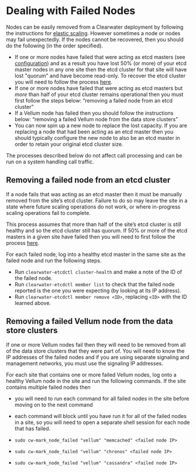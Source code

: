 # Dealing with Failed Nodes

Nodes can be easily removed from a Clearwater deployment by following the instructions for [elastic scaling](Clearwater_Elastic_Scaling.md).  However sometimes a node or nodes may fail unexpectedly.   If the nodes cannot be recovered, then you should do the following (in the order specified).
* If one or more nodes have failed that were acting as etcd masters (see [configuration](Clearwater_Configuration_Options_Reference.md)) and as a result you have lost 50% (or more) of your etcd master nodes in any one site then the etcd cluster for that site will have lost "quorum" and have become read-only.  To recover the etcd cluster you will need to follow the process [here](Handling_Multiple_Failed_Nodes.md).
* If one or more nodes have failed that were acting as etcd masters but *more* than half of your etcd cluster remains operational then you must first follow the steps below: “removing a failed node from an etcd cluster”
* If a Vellum node has failed then you should follow the instructions below: “removing a failed Vellum node from the data store clusters”
* You can now spin up a new node to replace the lost capacity.   If you are replacing a node that had been acting as an etcd master then you should typically configure the new node to also be an etcd master in order to retain your original etcd cluster size.

The processes described below do not affect call processing and can be run on a system handling call traffic.

## Removing a failed node from an etcd cluster

If a node fails that was acting as an etcd master then it must be manually removed from the site’s etcd cluster.   Failure to do so may leave the site in a state where future scaling operations do not work, or where in-progress scaling operations fail to complete.

This process assumes that more than half of the site’s etcd cluster is still healthy and so the etcd cluster still has quorum.   If 50% or more of the etcd masters in a given site have failed then you will need to first follow the process [here](Handling_Multiple_Failed_Nodes.md). 

For each failed node, log into a healthy etcd master in the same site as the failed node and run the following steps.
* Run `clearwater-etcdctl cluster-health` and make a note of the ID of the failed node.
* Run `clearwater-etcdctl member list` to check that the failed node reported is the one you were expecting (by looking at its IP address).
* Run `clearwater-etcdctl member remove <ID>`, replacing `<ID>` with the ID learned above.

## Removing a failed Vellum node from the data store clusters

If one or more Vellum nodes fail then they will need to be removed from all of the data store clusters that they were part of.   You will need to know the IP addresses of the failed nodes and if you are using separate signaling and management networks, you must use the signaling IP addresses.

For each site that contains one or more failed Vellum nodes, log onto a healthy Vellum node in the site and run the following commands.  If the site contains multiple failed nodes then 
* you will need to run each command for all failed nodes in the site before moving on to the next command
* each command will block until you have run it for all of the failed nodes in a site, so you will need to open a separate shell session for each node that has failed.

* `sudo cw-mark_node_failed "vellum" "memcached" <failed node IP>`
* `sudo cw-mark_node_failed "vellum" "chronos" <failed node IP>`
* `sudo cw-mark_node_failed "vellum" "cassandra" <failed node IP>`

